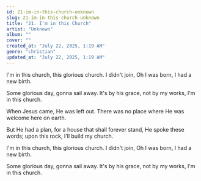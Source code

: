 ```yaml
---
id: 21-im-in-this-church-unknown
slug: 21-im-in-this-church-unknown
title: "21. I'm in this Church"
artist: "Unknown"
album: ""
cover: ""
created_at: "July 22, 2025, 1:19 AM"
genre: "christian"
updated_at: "July 22, 2025, 1:19 AM"
---
```


I'm in this church, this glorious church. I didn't join, Oh I was born, I had a new birth. 

Some glorious day, gonna sail away. It's by his grace, not by my works, I'm in this church. 

When Jesus came, He was left out. There was no place where He was welcome here on earth. 

But He had a plan, for a house that shall forever stand, He spoke these words; upon this rock, I'll build my church.

I'm in this church, this glorious church. I didn't join, Oh I was born, I had a new birth. 

Some glorious day, gonna sail away. It's by his grace, not by my works, I'm in this church. 